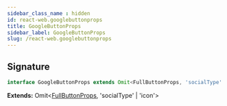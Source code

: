 ```yaml
---
sidebar_class_name : hidden
id: react-web.googlebuttonprops
title: GoogleButtonProps
sidebar_label: GoogleButtonProps
slug: /react-web.googlebuttonprops
---
```






## Signature

```typescript
interface GoogleButtonProps extends Omit<FullButtonProps, 'socialType' | 'icon'> 
```
**Extends:** Omit&lt;[FullButtonProps](./react-web.fullbuttonprops), 'socialType' \| 'icon'&gt;

